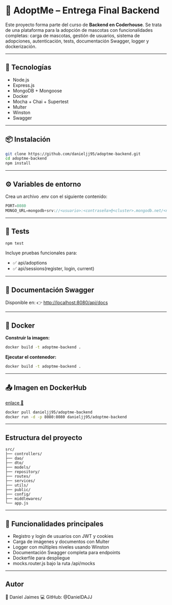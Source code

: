 # 🐾 AdoptMe – Entrega Final Backend

Este proyecto forma parte del curso de **Backend en Coderhouse**. Se trata de una plataforma para la adopción de mascotas con funcionalidades completas: carga de mascotas, gestión de usuarios, sistema de adopciones, autenticación, tests, documentación Swagger, logger y dockerización.

---

## 🚀 Tecnologías

- Node.js
- Express.js
- MongoDB + Mongoose
- Docker
- Mocha + Chai + Supertest
- Multer
- Winston
- Swagger

---

## 📦 Instalación

```bash
git clone https://github.com/danieljj95/adoptme-backend.git
cd adoptme-backend
npm install
```

---

## ⚙️ Variables de entorno
Crea un archivo .env con el siguiente contenido:
```js
PORT=8080
MONGO_URL=mongodb+srv://<usuario>:<contraseña>@<cluster>.mongodb.net/<nombreDB>
```

---

## 🧪 Tests
```bash
npm test
```
Incluye pruebas funcionales para:
- ✅ api/adoptions
- ✅ api/sessions(register, login, current)

---

## 📄 Documentación Swagger
Disponible en:
👉 [http://localhost:8080/api/docs](http://localhost:8080/api/docs)

---

## 🐳 Docker

**Construir la imagen:**
```bash
docker build -t adoptme-backend .
```

**Ejecutar el contenedor:**
```bash
docker build -t adoptme-backend .
```

---

## 📤 Imagen en DockerHub
[enlace 🔗](https://hub.docker.com/r/danieljj95/adoptme-backend)
```bash
docker pull danieljj95/adoptme-backend
docker run -d -p 8080:8080 danieljj95/adoptme-backend
```

---

## Estructura del proyecto
```arduino
src/
├── controllers/
├── dao/
├── dto/
├── models/
├── repository/
├── routes/
├── services/
├── utils/
├── public/
├── config/
├── middlewares/
└── app.js
```

---

## 🔐 Funcionalidades principales
- Registro y login de usuarios con JWT y cookies
- Carga de imágenes y documentos con Multer
- Logger con múltiples niveles usando Winston
- Documentación Swagger completa para endpoints
- Dockerfile para despliegue
- mocks.router.js bajo la ruta /api/mocks

---

## Autor
👤 Daniel Jaimes
💻 GitHub: @DanielDAJJ